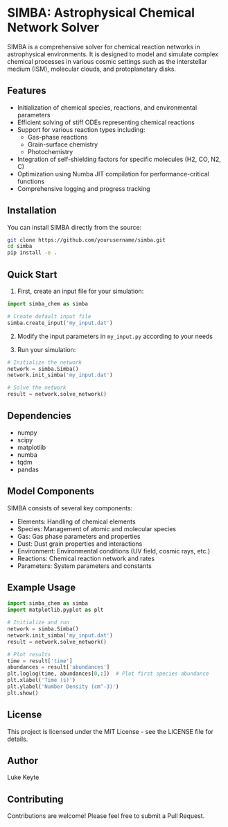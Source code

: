 # SIMBA: Astrophysical Chemical Network Solver

SIMBA is a comprehensive solver for chemical reaction networks in astrophysical environments. It is designed to model and simulate complex chemical processes in various cosmic settings such as the interstellar medium (ISM), molecular clouds, and protoplanetary disks.

## Features

- Initialization of chemical species, reactions, and environmental parameters
- Efficient solving of stiff ODEs representing chemical reactions
- Support for various reaction types including:
  - Gas-phase reactions
  - Grain-surface chemistry
  - Photochemistry
- Integration of self-shielding factors for specific molecules (H2, CO, N2, C)
- Optimization using Numba JIT compilation for performance-critical functions
- Comprehensive logging and progress tracking

## Installation

You can install SIMBA directly from the source:

```bash
git clone https://github.com/yourusername/simba.git
cd simba
pip install -e .
```

## Quick Start

1. First, create an input file for your simulation:
```python
import simba_chem as simba

# Create default input file
simba.create_input('my_input.dat')
```

2. Modify the input parameters in `my_input.py` according to your needs

3. Run your simulation:
```python
# Initialize the network
network = simba.Simba()
network.init_simba('my_input.dat')

# Solve the network
result = network.solve_network()
```

## Dependencies

- numpy
- scipy
- matplotlib
- numba
- tqdm
- pandas

## Model Components

SIMBA consists of several key components:
- Elements: Handling of chemical elements
- Species: Management of atomic and molecular species
- Gas: Gas phase parameters and properties
- Dust: Dust grain properties and interactions
- Environment: Environmental conditions (UV field, cosmic rays, etc.)
- Reactions: Chemical reaction network and rates
- Parameters: System parameters and constants

## Example Usage

```python
import simba_chem as simba
import matplotlib.pyplot as plt

# Initialize and run
network = simba.Simba()
network.init_simba('my_input.dat')
result = network.solve_network()

# Plot results
time = result['time']
abundances = result['abundances']
plt.loglog(time, abundances[0,:])  # Plot first species abundance
plt.xlabel('Time (s)')
plt.ylabel('Number Density (cm^-3)')
plt.show()
```


## License

This project is licensed under the MIT License - see the LICENSE file for details.

## Author

Luke Keyte

## Contributing

Contributions are welcome! Please feel free to submit a Pull Request.
